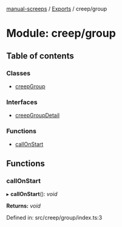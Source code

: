 [manual-screeps](../README.md) / [Exports](../modules.md) / creep/group

# Module: creep/group

## Table of contents

### Classes

- [creepGroup](../classes/creep_group.creepgroup.md)

### Interfaces

- [creepGroupDetail](../interfaces/creep_group.creepgroupdetail.md)

### Functions

- [callOnStart](creep_group.md#callonstart)

## Functions

### callOnStart

▸ **callOnStart**(): *void*

**Returns:** *void*

Defined in: src/creep/group/index.ts:3
